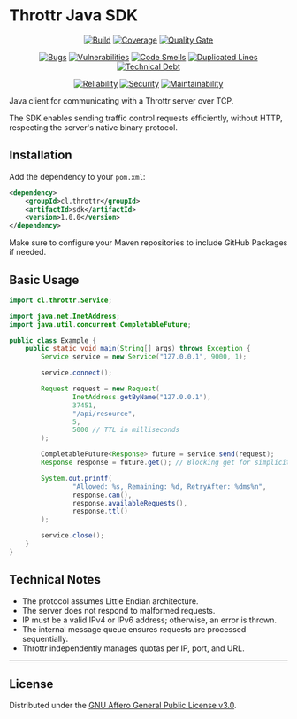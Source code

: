 # Throttr Java SDK

<p align="center">
<a href="https://github.com/throttr/java/actions/workflows/build.yml"><img src="https://github.com/throttr/throttr/actions/workflows/build.yml/badge.svg" alt="Build"></a>
<a href="https://codecov.io/gh/throttr/java"><img src="https://codecov.io/gh/throttr/java/graph/badge.svg?token=java" alt="Coverage"></a>
<a href="https://sonarcloud.io/project/overview?id=throttr_java"><img src="https://sonarcloud.io/api/project_badges/measure?project=throttr_java&metric=alert_status" alt="Quality Gate"></a>
</p>

<p align="center">
<a href="https://sonarcloud.io/project/overview?id=throttr_java"><img src="https://sonarcloud.io/api/project_badges/measure?project=throttr_java&metric=bugs" alt="Bugs"></a>
<a href="https://sonarcloud.io/project/overview?id=throttr_java"><img src="https://sonarcloud.io/api/project_badges/measure?project=throttr_java&metric=vulnerabilities" alt="Vulnerabilities"></a>
<a href="https://sonarcloud.io/project/overview?id=throttr_java"><img src="https://sonarcloud.io/api/project_badges/measure?project=throttr_java&metric=code_smells" alt="Code Smells"></a>
<a href="https://sonarcloud.io/project/overview?id=throttr_java"><img src="https://sonarcloud.io/api/project_badges/measure?project=throttr_java&metric=duplicated_lines_density" alt="Duplicated Lines"></a>
<a href="https://sonarcloud.io/project/overview?id=throttr_java"><img src="https://sonarcloud.io/api/project_badges/measure?project=throttr_java&metric=sqale_index" alt="Technical Debt"></a>
</p>

<p align="center">
<a href="https://sonarcloud.io/project/overview?id=throttr_java"><img src="https://sonarcloud.io/api/project_badges/measure?project=throttr_java&metric=reliability_rating" alt="Reliability"></a>
<a href="https://sonarcloud.io/project/overview?id=throttr_java"><img src="https://sonarcloud.io/api/project_badges/measure?project=throttr_java&metric=security_rating" alt="Security"></a>
<a href="https://sonarcloud.io/project/overview?id=throttr_java"><img src="https://sonarcloud.io/api/project_badges/measure?project=throttr_throttr&metric=sqale_rating" alt="Maintainability"></a>
</p>

Java client for communicating with a Throttr server over TCP.

The SDK enables sending traffic control requests efficiently, without HTTP, respecting the server's native binary protocol.

## Installation

Add the dependency to your `pom.xml`:

```xml
<dependency>
    <groupId>cl.throttr</groupId>
    <artifactId>sdk</artifactId>
    <version>1.0.0</version>
</dependency>
```

Make sure to configure your Maven repositories to include GitHub Packages if needed.

## Basic Usage

```java
import cl.throttr.Service;

import java.net.InetAddress;
import java.util.concurrent.CompletableFuture;

public class Example {
    public static void main(String[] args) throws Exception {
        Service service = new Service("127.0.0.1", 9000, 1);

        service.connect();

        Request request = new Request(
                InetAddress.getByName("127.0.0.1"),
                37451,
                "/api/resource",
                5,
                5000 // TTL in milliseconds
        );

        CompletableFuture<Response> future = service.send(request);
        Response response = future.get(); // Blocking get for simplicity

        System.out.printf(
                "Allowed: %s, Remaining: %d, RetryAfter: %dms%n",
                response.can(),
                response.availableRequests(),
                response.ttl()
        );

        service.close();
    }
}
```



## Technical Notes

- The protocol assumes Little Endian architecture.
- The server does not respond to malformed requests.
- IP must be a valid IPv4 or IPv6 address; otherwise, an error is thrown.
- The internal message queue ensures requests are processed sequentially.
- Throttr independently manages quotas per IP, port, and URL.

---

## License

Distributed under the [GNU Affero General Public License v3.0](./LICENSE).

